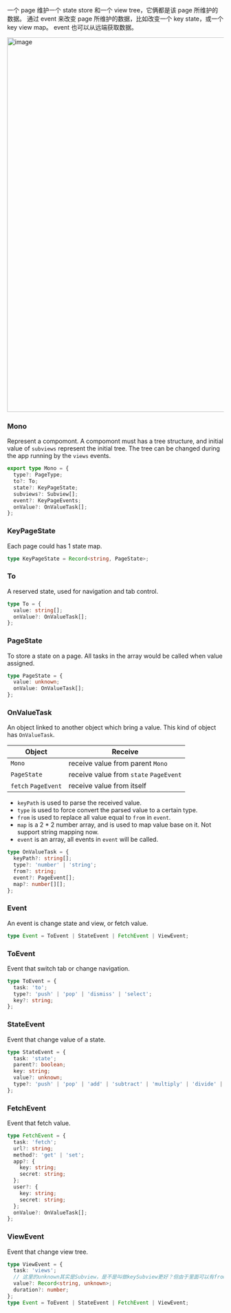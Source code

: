 一个 page 维护一个 state store 和一个 view tree，它俩都是该 page 所维护的数据。
通过 event 来改变 page 所维护的数据，比如改变一个 key state，或一个 key view map。
event 也可以从远端获取数据。

<img width="870" alt="image" src="https://user-images.githubusercontent.com/3490007/232338416-9abe0507-ccd3-46ae-b9cd-720ac6d03a61.png">


### Mono

Represent a compomont. A compomont must has a tree structure, and initial value of `subviews` represent the initial tree. The tree can be changed during the app running by the `views` events.

```typescript
export type Mono = {
  type?: PageType;
  to?: To;
  state?: KeyPageState;
  subviews?: Subview[];
  event?: KeyPageEvents;
  onValue?: OnValueTask[];
};
```


### KeyPageState

Each page could has 1 state map.

```ts
type KeyPageState = Record<string, PageState>;
```


### To

A reserved state, used for navigation and tab control.

```ts
type To = {
  value: string[];
  onValue?: OnValueTask[];
};
```


### PageState

To store a state on a page. All tasks in the array would be called when value assigned.

```ts
type PageState = {
  value: unknown;
  onValue: OnValueTask[];
};
```


### OnValueTask

An object linked to another object which bring a value. This kind of object has `OnValueTask`.

|Object|Receive|
|-|-|
|`Mono`|receive value from parent `Mono`|
|`PageState`|receive value from `state` `PageEvent`|
|`fetch` `PageEvent`|receive value from itself|

- `keyPath` is used to parse the received value.
- `type` is used to force convert the parsed value to a certain type.
- `from` is used to replace all value equal to `from` in `event`.
- `map` is a 2 * 2 number array, and is used to map value base on it. Not support string mapping now.
- `event` is an array, all events in `event` will be called.

```ts
type OnValueTask = {
  keyPath?: string[];
  type?: 'number' | 'string';
  from?: string;
  event?: PageEvent[];
  map?: number[][];
};
```


### Event

An event is change state and view, or fetch value.

```ts
type Event = ToEvent | StateEvent | FetchEvent | ViewEvent;
```


### ToEvent

Event that switch tab or change navigation.

```ts
type ToEvent = {
  task: 'to';
  type?: 'push' | 'pop' | 'dismiss' | 'select';
  key?: string;
};
```


### StateEvent

Event that change value of a state.

```ts
type StateEvent = {
  task: 'state';
  parent?: boolean;
  key: string;
  value?: unknown;
  type?: 'push' | 'pop' | 'add' | 'subtract' | 'multiply' | 'divide' | 'mod';
};
```


### FetchEvent

Event that fetch value.

```ts
type FetchEvent = {
  task: 'fetch';
  url?: string;
  method?: 'get' | 'set';
  app?: {
    key: string;
    secret: string;
  };
  user?: {
    key: string;
    secret: string;
  };
  onValue?: OnValueTask[];
};
```


### ViewEvent

Event that change view tree.

```ts
type ViewEvent = {
  task: 'views';
  // 这里的unknown其实是Subview，是不是叫做keySubview更好？但由于里面可以有from，没法直接写Subview
  value?: Record<string, unknown>;
  duration?: number;
};
type Event = ToEvent | StateEvent | FetchEvent | ViewEvent;
```

